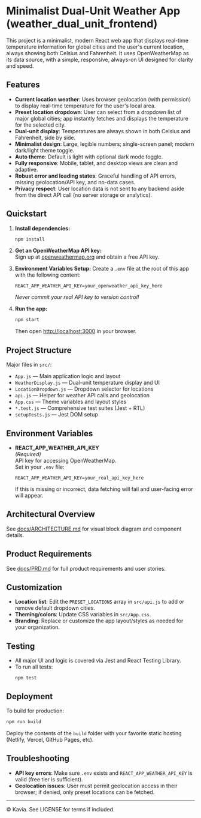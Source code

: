 # Minimalist Dual-Unit Weather App (weather_dual_unit_frontend)

This project is a minimalist, modern React web app that displays real-time temperature information for global cities and the user's current location, always showing both Celsius and Fahrenheit. It uses OpenWeatherMap as its data source, with a simple, responsive, always-on UI designed for clarity and speed.

## Features

- **Current location weather**: Uses browser geolocation (with permission) to display real-time temperature for the user's local area.
- **Preset location dropdown**: User can select from a dropdown list of major global cities; app instantly fetches and displays the temperature for the selected city.
- **Dual-unit display**: Temperatures are always shown in both Celsius and Fahrenheit, side by side.
- **Minimalist design**: Large, legible numbers; single-screen panel; modern dark/light theme toggle.
- **Auto theme**: Default is light with optional dark mode toggle.
- **Fully responsive**: Mobile, tablet, and desktop views are clean and adaptive.
- **Robust error and loading states**: Graceful handling of API errors, missing geolocation/API key, and no-data cases.
- **Privacy respect**: User location data is not sent to any backend aside from the direct API call (no server storage or analytics).

## Quickstart

1. **Install dependencies:**
   ```bash
   npm install
   ```
2. **Get an OpenWeatherMap API key:**  
   Sign up at [openweathermap.org](https://openweathermap.org/api) and obtain a free API key.

3. **Environment Variables Setup:**
   Create a `.env` file at the root of this app with the following content:
   ```
   REACT_APP_WEATHER_API_KEY=your_openweather_api_key_here
   ```
   _Never commit your real API key to version control!_

4. **Run the app:**
   ```bash
   npm start
   ```
   Then open [http://localhost:3000](http://localhost:3000) in your browser.

## Project Structure

Major files in `src/`:
- `App.js` — Main application logic and layout
- `WeatherDisplay.js` — Dual-unit temperature display and UI
- `LocationDropdown.js` — Dropdown selector for locations
- `api.js` — Helper for weather API calls and geolocation
- `App.css` — Theme variables and layout styles
- `*.test.js` — Comprehensive test suites (Jest + RTL)
- `setupTests.js` — Jest DOM setup

## Environment Variables

- **REACT_APP_WEATHER_API_KEY**  
  _(Required)_  
  API key for accessing OpenWeatherMap.  
  Set in your `.env` file:
  ```
  REACT_APP_WEATHER_API_KEY=your_real_api_key_here
  ```
  If this is missing or incorrect, data fetching will fail and user-facing error will appear.

## Architectural Overview

See [docs/ARCHITECTURE.md](docs/ARCHITECTURE.md) for visual block diagram and component details.

## Product Requirements

See [docs/PRD.md](docs/PRD.md) for full product requirements and user stories.

## Customization

- **Location list**: Edit the `PRESET_LOCATIONS` array in `src/api.js` to add or remove default dropdown cities.
- **Theming/colors**: Update CSS variables in `src/App.css`.
- **Branding**: Replace or customize the app layout/styles as needed for your organization.

## Testing

- All major UI and logic is covered via Jest and React Testing Library.
- To run all tests:
  ```
  npm test
  ```

## Deployment

To build for production:
```bash
npm run build
```
Deploy the contents of the `build` folder with your favorite static hosting (Netlify, Vercel, GitHub Pages, etc).

## Troubleshooting

- **API key errors**: Make sure `.env` exists and `REACT_APP_WEATHER_API_KEY` is valid (free tier is sufficient).
- **Geolocation issues**: User must permit geolocation access in their browser; if denied, only preset locations can be fetched.

---

© Kavia. See LICENSE for terms if included.
